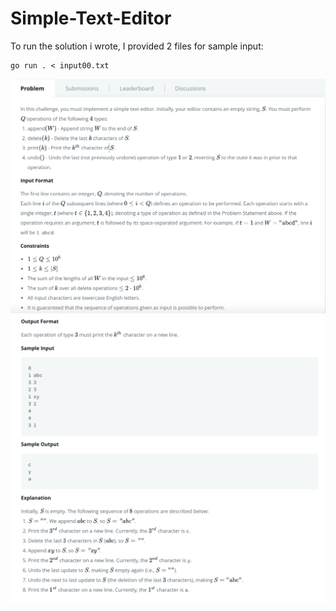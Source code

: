# Simple-Text-Editor
To run the solution i wrote, I provided 2 files for sample input:

```
go run . < input00.txt
```

![Alt text](https://github.com/amersulieman/Simple-Text-Editor/blob/master/problem.png?raw=true "Optional Title")
![Alt text](https://github.com/amersulieman/Simple-Text-Editor/blob/master/input_example.png?raw=true "Optional Title")
